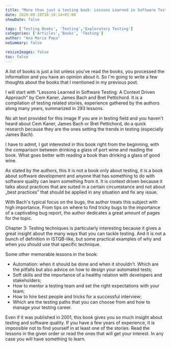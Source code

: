 ```yaml
---
title: "More than just a testing book: Lessons Learned in Software Testing: A Context Driven Approach"
date: 2020-09-10T18:10:14+01:00
showDate: false

tags: ['Testing Books', 'Testing','Exploratory Testing']
categories: ['Articles','Books', 'Testing']
author: "Ana Maria Popa"
noSummary: false

resizeImages: false
toc: false
---
```

A list of books is just a list unless you've read the books, you processed the information and you have an opinion about it. So I'm going to write a few thoughts about the books that I mentioned in my previous post.

I will start with "Lessons Learned in Software Testing: A Context Driven Approach" by Cem Kaner, James Bach and Bret Pettichord. It is a compilation of testing related stories, experience gathered by the authors along many years, summarized in 293 lessons.

No alt text provided for this image
If you are in testing field and you haven't heard about Cem Kaner, James Bach or Bret Pettichord, do a quick research because they are the ones setting the trends in testing (especially James Bach).

I have to admit, I got interested in this book right from the beginning, with the comparison between drinking a glass of port wine and reading the book. What goes better with reading a book than drinking a glass of good wine.

As stated by the authors, this it is not a book only about testing, it is a book about software development and anyone that has something to do with software quality can learn something from it. It is context driven because it talks about practices that are suited in a certain circumstance and not about „best practices” that should be applied in any situation and fix any issue.

With Bach's typical focus on the bugs, the author treats this subject with high importance. From tips on where to find tricky bugs to the importance of a captivating bug report, the author dedicates a great amount of pages for the topic.

Chapter 3: Testing techniques is particularly interesting because it gives a great insight about the many ways that you can tackle testing. And it is not a bunch of definition in ISTQB-like, but some practical examples of why and when you should use that specific technique.

Some other memorable lessons in the book:

- Automation: when it should be done and when it shouldn’t. Which are the pitfalls but also advice on how to design your automated tests;
- Soft skills and the importance of a healthy relation with developers and stakeholders;
- How to mentor a testing team and set the right expectations with your team;
- How to hire best people and tricks for a successful interview;
- Which are the testing paths that you can choose from and how to manage your testing career.

Even if it was published in 2001, this book gives you so much insight about testing and software quality. If you have a few years of experience, it is impossible not to find yourself in at least one of the stories. Read the lessons in the given order or read the ones that will get your interest. In any case you will have something to learn.
